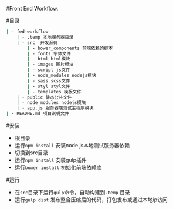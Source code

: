 #Front End Workflow.

#目录

```bash
| - fed-workflow
	| - .temp 本地服务器目录
	| - src  开发源码
		| - bower_components 前端依赖的脚本
		| - fonts 字体文件
		| - html html模块
		| - images 图片模块
		| - script js文件
		| - node_modules nodejs模块
		| - sass scss文件
		| - styl styl文件
		| - templates 模板文件
	| - public 静态公共文件
	| - node_modules nodejs模块
	| - app.js 服务器端测试主程序模块
| - README.md 项目说明文件

```
#安装

* 根目录
* 运行`npm install` 安装node.js本地测试服务器依赖
* 切换到src目录
* 运行`npm install` 安装gulp插件
* 运行`bower install` 初始化前端依赖库

#运行

* 在`src`目录下运行`gulp`命令，自动构建到`.temp` 目录
* 运行`gulp dist` 发布整合压缩后的代码，打包发布或通过本地ip访问
